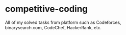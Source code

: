 # competitive-coding
All of my solved tasks from platform such as Codeforces, binarysearch.com, CodeChef, HackerRank, etc.
